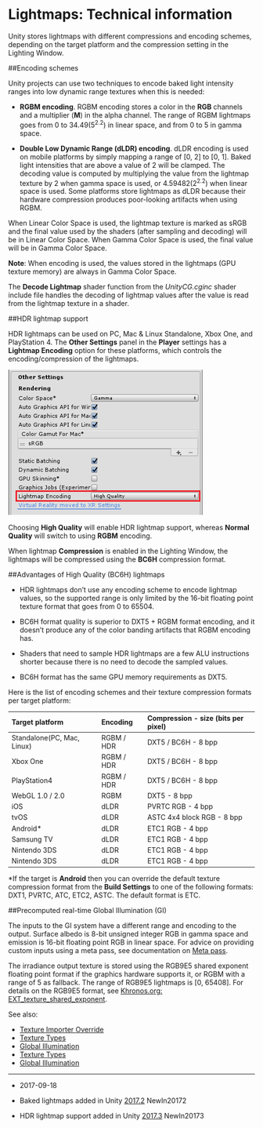 # Lightmaps: Technical information

Unity stores lightmaps with different compressions and encoding schemes, depending on the target platform and the compression setting in the Lighting Window.

##Encoding schemes

Unity projects can use two techniques to encode baked light intensity ranges into low dynamic range textures when this is needed:

* **RGBM encoding**. RGBM encoding stores a color in the **RGB** channels and a multiplier (**M**) in the alpha channel. The range of RGBM lightmaps goes from 0 to 34.49(5<sup>2.2</sup>) in linear space, and from 0 to 5 in gamma space.

* **Double Low Dynamic Range (dLDR) encoding**. dLDR encoding is used on mobile platforms by simply mapping a range of [0, 2] to [0, 1]. Baked light intensities that are above a value of 2 will be clamped. The decoding value is computed by multiplying the value from the lightmap texture by 2 when gamma space is used, or 4.59482(2<sup>2.2</sup>) when linear space is used. Some platforms store lightmaps as dLDR because their hardware compression produces poor-looking artifacts when using RGBM.

When Linear Color Space is used, the lightmap texture is marked as sRGB and the final value used by the shaders (after sampling and decoding) will be in Linear Color Space. When Gamma Color Space is used, the final value will be in Gamma Color Space.

**Note**: When encoding is used, the values stored in the lightmaps (GPU texture memory) are always in Gamma Color Space. 

The __Decode Lightmap__ shader function from the _UnityCG.cginc_ shader include file handles the decoding of lightmap values after the value is read from the lightmap texture in a shader.

##HDR lightmap support

HDR lightmaps can be used on PC, Mac & Linux Standalone, Xbox One, and PlayStation 4. The **Other Settings** panel in the **Player** settings has a **Lightmap Encoding** option for these platforms, which controls the encoding/compression of the lightmaps.

![](../uploads/Main/LightmapsTechnicalDetails.png)

Choosing __High Quality__ will enable HDR lightmap support, whereas __Normal Quality__ will switch to using __RGBM__ encoding.

When lightmap __Compression__ is enabled in the Lighting Window, the lightmaps will be compressed using the __BC6H__ compression format.

##Advantages of High Quality (BC6H) lightmaps

* HDR lightmaps don’t use any encoding scheme to encode lightmap values, so the supported range is only limited by the 16-bit floating point texture format that goes from 0 to 65504. 

* BC6H format quality is superior to DXT5 + RGBM format encoding, and it doesn’t produce any of the color banding artifacts that RGBM encoding has. 

* Shaders that need to sample HDR lightmaps are a few ALU instructions shorter because there is no need to decode the sampled values. 

* BC6H format has the same GPU memory requirements as DXT5.

Here is the list of encoding schemes and their texture compression formats per target platform:

| **Target platform** | **Encoding** | **Compression - size (bits per pixel)** |
|:--|:--|:--|
| Standalone(PC, Mac, Linux) | RGBM / HDR | DXT5 / BC6H - 8 bpp |
| Xbox One | RGBM / HDR | DXT5 / BC6H - 8 bpp |
| PlayStation4 | RGBM / HDR | DXT5 / BC6H - 8 bpp |
| WebGL 1.0 / 2.0 | RGBM | DXT5 - 8 bpp |
| iOS | dLDR | PVRTC RGB - 4 bpp |
| tvOS | dLDR | ASTC 4x4 block RGB - 8 bpp |
| Android* | dLDR | ETC1 RGB - 4 bpp |
| Samsung TV | dLDR | ETC1 RGB - 4 bpp |
| Nintendo 3DS | dLDR | ETC1 RGB - 4 bpp |
| Nintendo 3DS | dLDR | ETC1 RGB - 4 bpp |

*If the target is __Android__ then you can override the default texture compression format from the __Build Settings__ to one of the following formats: DXT1, PVRTC, ATC, ETC2, ASTC. The default format is ETC.

##Precomputed real-time Global Illumination (GI)

The inputs to the GI system have a different range and encoding to the output. Surface albedo is 8-bit unsigned integer RGB in gamma space and emission is 16-bit floating point RGB in linear space. For advice on providing custom inputs using a meta pass, see documentation on [Meta pass](MetaPass).

The irradiance output texture is stored using the RGB9E5 shared exponent floating point format if the graphics hardware supports it, or RGBM with a range of 5 as fallback. The range of RGB9E5 lightmaps is [0, 65408]. For details on the RGB9E5 format, see [Khronos.org: EXT_texture_shared_exponent](https://www.khronos.org/registry/OpenGL/extensions/EXT/EXT_texture_shared_exponent.txt).

See also:

* [Texture Importer Override](class-TextureImporterOverride)
* [Texture Types](TextureTypes) 
* [Global Illumination](GlobalIllumination)
* [Texture Types](TextureTypes) 
* [Global Illumination](GlobalIllumination)

---

* <span class="page-edit">2017-09-18  <!-- include IncludeTextAmendPageNoEdit --></span>

* <span class="page-history">Baked lightmaps added in Unity [2017.2](https://docs.unity3d.com/2017.2/Documentation/Manual/30_search.html?q=newin20172) <span class="search-words">NewIn20172</span></span>

* <span class="page-history">HDR lightmap support added in Unity [2017.3](https://docs.unity3d.com/2017.3/Documentation/Manual/30_search.html?q=newin20173) <span class="search-words">NewIn20173</span></span>